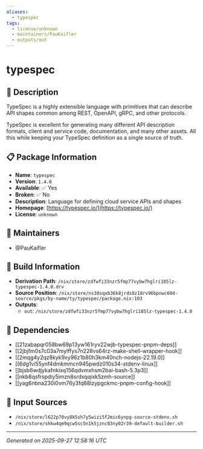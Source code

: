 ```yaml
---
aliases:
  - typespec
tags:
  - license/unknown
  - maintainers/PauKaifler
  - outputs/out
---
```


# typespec

## 📝 Description

TypeSpec is a highly extensible language with primitives that can describe
API shapes common among REST, OpenAPI, gRPC, and other protocols.

TypeSpec is excellent for generating many different API description
formats, client and service code, documentation, and many other assets.
All this while keeping your TypeSpec definition as a single source of truth.


## 📋 Package Information

- **Name**: `typespec`
- **Version**: `1.4.0`
- **Available**: ✅ Yes
- **Broken**: ✅ No
- **Description**: Language for defining cloud service APIs and shapes
- **Homepage**: [https://typespec.io/](https://typespec.io/)
- **License**: `unknown`
## 👥 Maintainers

- @PauKaifler


## 🔧 Build Information

- **Derivation Path**: `/nix/store/zdfwfi33nzr5fmp77vybw7hglri185lz-typespec-1.4.0.drv`
- **Source Position**: `/nix/store/ns30sqxb36k8jrds8z18rv96bpnwc60d-source/pkgs/by-name/ty/typespec/package.nix:103`
- **Outputs**:
  - `out`:  `/nix/store/zdfwfi33nzr5fmp77vybw7hglri185lz-typespec-1.4.0`

## 🔗 Dependencies

- [[21zabapqr058bw69p13yw161ryv22wjb-typespec-pnpm-deps]]
- [[2jbjfm0s7c03a7mylffys7n228vs64rz-make-shell-wrapper-hook]]
- [[2mqg4y2qz8kyk9xy96z1b80h3km40nch-nodejs-22.19.0]]
- [[6dg1vi55ynf4dmkmmcn945pwdz010s34-stdenv-linux]]
- [[bjsb6wdjykafnkixq156qdvmxhsm2bai-bash-5.3p3]]
- [[nkb8qsfrspdiy5imzn8srdxqqixk5zmh-source]]
- [[yag6nbna230i0vm76y3fq88lzypgckmc-pnpm-config-hook]]

## 📁 Input Sources

- `/nix/store/l622p70vy8k5sh7y5wizi5f2mic6ynpg-source-stdenv.sh`
- `/nix/store/shkw4qm9qcw5sc5n1k5jznc83ny02r39-default-builder.sh`

---
*Generated on 2025-09-27 12:58:16 UTC*
